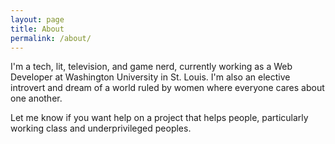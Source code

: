 ```yaml
---
layout: page
title: About
permalink: /about/
---
```


I'm a tech, lit, television, and game nerd, currently working as a Web Developer at Washington University in St. Louis. I'm also an elective introvert and dream of a world ruled by women where everyone cares about one another.

Let me know if you want help on a project that helps people, particularly working class and underprivileged peoples.